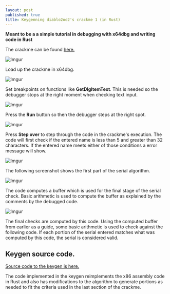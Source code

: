 ```yaml
---
layout: post
published: true
title: Keygenning diablo2oo2's crackme 1 (in Rust)
---
```


**Meant to be a a simple tutorial in debugging with x64dbg and writing code in Rust**

The crackme can be found [here.](https://github.com/mudlord/crackme_solutions/blob/master/crackmes/d2k2_crackme1.zip)

![Imgur](https://i.imgur.com/gjoeDOx.png)

Load up the crackme in x64dbg.

![Imgur](https://i.imgur.com/aj7F3IT.png)

Set breakpoints on functions like **GetDlgItemText**. This is needed so the debugger stops at the right moment when checking text input.

![Imgur](https://i.imgur.com/dZ87HFz.png)

Press the **Run** button so then the debugger steps at the right spot.

![Imgur](https://i.imgur.com/NnOn0N3.png)

Press **Step over** to step through the code in the crackme's execution. The code will first check if the entered name is less than 5 and greater than 32 characters. If the entered name meets either of those conditions a error message will show.

![Imgur](https://i.imgur.com/RQ9Cp3N.png)

The following screenshot shows the first part of the serial algorithm.

![Imgur](https://i.imgur.com/rl3N4Bk.png)

The code computes a buffer which is used for the final stage of the serial check. Basic arithmetic is used to compute the buffer as explained by the comments by the debugged code.

![Imgur](https://i.imgur.com/A8fNQqc.png)

The final checks are computed by this code. Using the computed buffer from earlier as a guide, some basic arithmetic is used to check against the following code. If each portion of the serial entered matches what was computed by this code, the serial is considered valid.

## Keygen source code.

[Source code to the keygen is here.](https://github.com/mudlord/rust_kgtut)

The code implemented in the keygen reimplements the x86 assembly code in Rust and also has modifications to the algorithm to generate portions as needed to fit the criteria used in the last section of the crackme.
